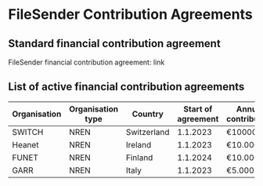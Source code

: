 FileSender Contribution Agreements
==================================

## Standard financial contribution agreement 
FileSender financial contribution agreement: link

## List of active financial contribution agreements
|Organisation|Organisation type | Country|Start of agreement| Annual contribution|
|---|---|---|---|---|
| SWITCH | NREN | Switzerland | 1.1.2023 | €10000 |
| Heanet| NREN | Ireland | 1.1.2023 | €10.000 |
| FUNET | NREN | Finland | 1.1.2024 | €10.000 |
| GARR| NREN | Italy | 1.1.2023 | €5.000 |



